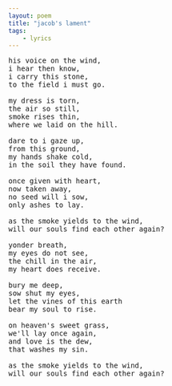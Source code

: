 ```yaml
---
layout: poem
title: "jacob's lament"
tags: 
    - lyrics
---
```


<pre class="stanza">
his voice on the wind,
i hear then know,
i carry this stone,
to the field i must go.

my dress is torn,
the air so still,
smoke rises thin,
where we laid on the hill.

dare to i gaze up,
from this ground,
my hands shake cold,
in the soil they have found.

once given with heart,
now taken away,
no seed will i sow,
only ashes to lay.

as the smoke yields to the wind,
will our souls find each other again?

yonder breath,
my eyes do not see,
the chill in the air,
my heart does receive.

bury me deep,
sow shut my eyes,
let the vines of this earth
bear my soul to rise.

on heaven's sweet grass,
we'll lay once again,
and love is the dew,
that washes my sin.

as the smoke yields to the wind,
will our souls find each other again?

</pre>